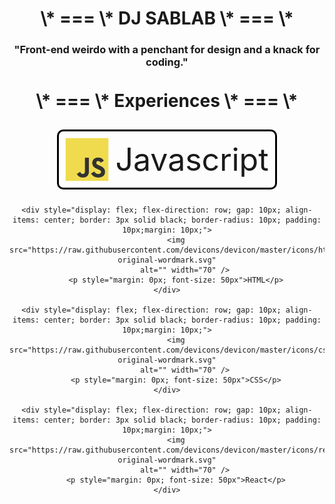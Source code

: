 <h1 align="center">\* === \* DJ SABLAB \* === \*</h1>
<h3 align="center">
    "Front-end weirdo with a penchant for design and a knack for coding."
</h3>

<h1 align="center" style="margin-top: 35px">\* === \* Experiences \* === \*</h1>

<div align="center" style="
    display: flex;
    flex-direction: row;
    flex-wrap: wrap;
    justify-content: center;
  ">
    <div style="display: flex; flex-direction: row; gap: 10px; align-items: center; border: 3px solid black; border-radius: 10px; padding: 10px;margin: 10px;">
        <img src="https://raw.githubusercontent.com/devicons/devicon/master/icons/javascript/javascript-original.svg"
            alt="" width="70" />
        <p style="margin: 0px; font-size: 50px">Javascript</p>
    </div>
    
    <div style="display: flex; flex-direction: row; gap: 10px; align-items: center; border: 3px solid black; border-radius: 10px; padding: 10px;margin: 10px;">
        <img src="https://raw.githubusercontent.com/devicons/devicon/master/icons/html5/html5-original-wordmark.svg"
            alt="" width="70" />
        <p style="margin: 0px; font-size: 50px">HTML</p>
    </div>
    
    <div style="display: flex; flex-direction: row; gap: 10px; align-items: center; border: 3px solid black; border-radius: 10px; padding: 10px;margin: 10px;">
        <img src="https://raw.githubusercontent.com/devicons/devicon/master/icons/css3/css3-original-wordmark.svg"
            alt="" width="70" />
        <p style="margin: 0px; font-size: 50px">CSS</p>
    </div>

    <div style="display: flex; flex-direction: row; gap: 10px; align-items: center; border: 3px solid black; border-radius: 10px; padding: 10px;margin: 10px;">
        <img src="https://raw.githubusercontent.com/devicons/devicon/master/icons/react/react-original-wordmark.svg"
            alt="" width="70" />
        <p style="margin: 0px; font-size: 50px">React</p>
    </div>

</div>

